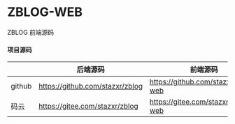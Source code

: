 # ZBLOG-WEB

ZBLOG 前端源码

#### 项目源码

|     |   后端源码  |   前端源码  |
|---  |--- | --- |
|  github   |  https://github.com/stazxr/zblog   |  https://github.com/stazxr/zblog-web   |
|  码云   |  https://gitee.com/stazxr/zblog   |  https://gitee.com/stazxr/zblog-web   |